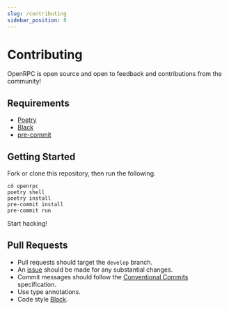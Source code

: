 ```yaml
---
slug: /contributing
sidebar_position: 8
---
```


# Contributing

OpenRPC is open source and open to feedback and contributions from the
community!

## Requirements

- [Poetry](https://python-poetry.org/docs/)
- [Black](https://github.com/psf/black/)
- [pre-commit](https://pre-commit.com/)

## Getting Started

Fork or clone this repository, then run the following.

```shell
cd openrpc
poetry shell
poetry install
pre-commit install
pre-commit run
```

Start hacking!

## Pull Requests

- Pull requests should target the `develop` branch.
- An [issue](https://gitlab.com/mburkard/openrpc/-/issues) should be
  made for any substantial changes.
- Commit messages should follow the
  [Conventional Commits](https://www.conventionalcommits.org/en/v1.0.0/)
  specification.
- Use type annotations.
- Code style [Black](https://github.com/psf/black/).
